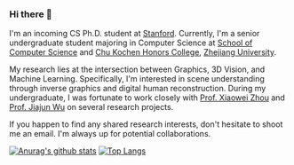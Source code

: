 ### Hi there 👋

I'm an incoming CS Ph.D. student at [Stanford](https://cs.stanford.edu). Currently, I'm a senior undergraduate student majoring in Computer Science at [School of Computer Science](http://www.en.cs.zju.edu.cn/) and [Chu Kochen Honors College](http://ckc.zju.edu.cn/ckcen/), [Zhejiang University](http://zju.edu.cn/).


My research lies at the intersection between Graphics, 3D Vision, and Machine Learning. Specifically, I'm interested in scene understanding through inverse graphics and digital human reconstruction. During my undergraduate, I was fortunate to work closely with [Prof. Xiaowei Zhou](http://xzhou.me/) and [Prof. Jiajun Wu](https://jiajunwu.com/) on several research projects.


If you happen to find any shared research interests, don't hesitate to shoot me an email. I'm always up for potential collaborations.

[![Anurag's github stats](https://github-readme-stats.vercel.app/api?username=MrMorning)](https://github.com/anuraghazra/github-readme-stats)
[![Top Langs](https://github-readme-stats.vercel.app/api/top-langs/?username=MrMorning)](https://github.com/anuraghazra/github-readme-stats)


<!--
**MrMorning/MrMorning** is a ✨ _special_ ✨ repository because its `README.md` (this file) appears on your GitHub profile.

Here are some ideas to get you started:

- 🔭 I’m currently working on ...
- 🌱 I’m currently learning ...
- 👯 I’m looking to collaborate on ...
- 🤔 I’m looking for help with ...
- 💬 Ask me about ...
- 📫 How to reach me: ...
- 😄 Pronouns: ...
- ⚡ Fun fact: ...
-->
